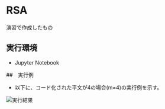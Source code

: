 # RSA
演習で作成したもの

## 実行環境
* Jupyter Notebook

##　実行例
* 以下に、コード化された平文が4の場合(m=4)の実行例を示す。

![実行結果](https://github.com/yabusaka/RSA/blob/main/result.png)

